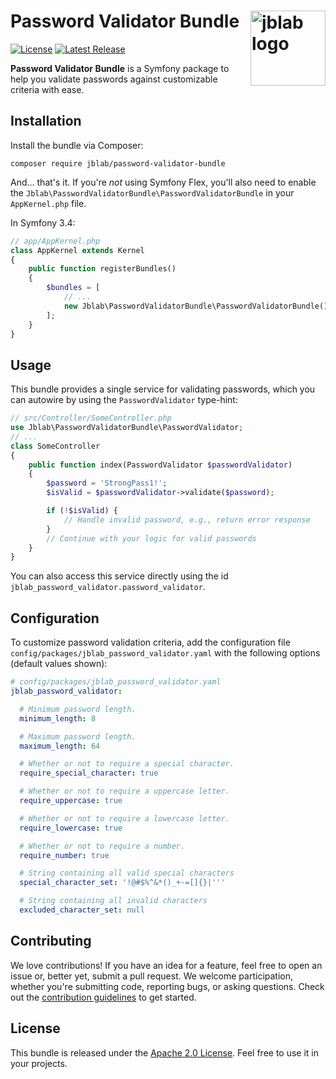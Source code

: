 # Password Validator Bundle <img src="https://assets.jblab.info/2024/03/17/jblab-logo-with-text.26da23672fc44c17078dc8ce2ff8495ddb190163.webp" alt="jblab logo" width="120" align="right" style="max-width: 100%">

[![License](https://img.shields.io/badge/License-Apache%202.0-blue.svg?style=flat-square)](LICENSE) [![Latest Release](https://img.shields.io/github/release/jblab/password-validator-bundle.svg?style=flat-square)](https://github.com/jblab/password-validator-bundle/releases/latest)

**Password Validator Bundle** is a Symfony package to help you validate passwords against customizable criteria with
ease.

## Installation

Install the bundle via Composer:

```shell
composer require jblab/password-validator-bundle
```

And... that's it. If you're *not* using Symfony Flex, you'll also need to enable the
`Jblab\PasswordValidatorBundle\PasswordValidatorBundle` in your `AppKernel.php` file.

In Symfony 3.4:

```php
// app/AppKernel.php
class AppKernel extends Kernel
{
    public function registerBundles()
    {
        $bundles = [
            // ... 
            new Jblab\PasswordValidatorBundle\PasswordValidatorBundle(),
        ];
    }
}
```

## Usage

This bundle provides a single service for validating passwords, which
you can autowire by using the `PasswordValidator` type-hint:

```php
// src/Controller/SomeController.php
use Jblab\PasswordValidatorBundle\PasswordValidator;
// ...
class SomeController
{
    public function index(PasswordValidator $passwordValidator)
    {
        $password = 'StrongPass1!';
        $isValid = $passwordValidator->validate($password);

        if (!$isValid) {
            // Handle invalid password, e.g., return error response
        }
        // Continue with your logic for valid passwords
    }
}
```

You can also access this service directly using the id
`jblab_password_validator.password_validator`.

## Configuration

To customize password validation criteria, add the configuration file `config/packages/jblab_password_validator.yaml`
with the following options (default values shown):

```yaml
# config/packages/jblab_password_validator.yaml
jblab_password_validator:

  # Minimum password length.
  minimum_length: 8

  # Maximum password length.
  maximum_length: 64

  # Whether or not to require a special character.
  require_special_character: true

  # Whether or not to require a uppercase letter.
  require_uppercase: true

  # Whether or not to require a lowercase letter.
  require_lowercase: true

  # Whether or not to require a number.
  require_number: true

  # String containing all valid special characters
  special_character_set: '!@#$%^&*()_+-=[]{}|'''

  # String containing all invalid characters
  excluded_character_set: null
```

## Contributing

We love contributions! If you have an idea for a feature, feel free to open an issue or, better yet, submit a pull request. We welcome participation, whether you're submitting code, reporting bugs, or asking questions.
Check out the [contribution guidelines](CONTRIBUTING.md) to get started.

## License

This bundle is released under the [Apache 2.0 License](LICENSE). Feel free to use it in your projects.
